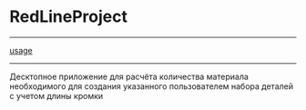 # RedLineProject
***
[usage](https://github.com/bkatya2001/RedLineProject/wiki)
***
Десктопное приложение для расчёта количества материала необходимого для создания указанного пользователем набора деталей с учетом длины кромки
